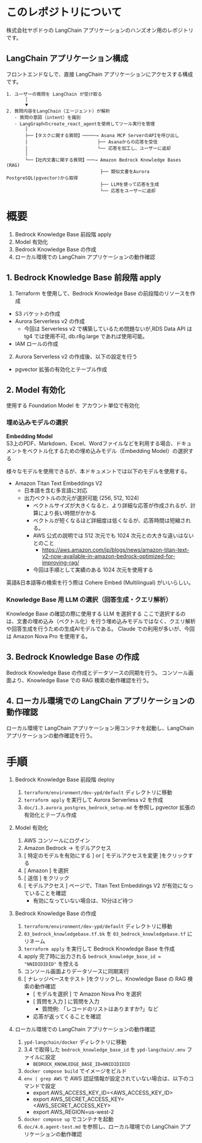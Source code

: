 # このレポジトリについて
株式会社ヤポドゥの LangChain アプリケーションのハンズオン用のレポジトリです。

## LangChain アプリケーション構成
フロントエンドなしで、直接 LangChain アプリケーションにアクセスする構成です。
```
1. ユーザーの質問を LangChain が受け取る
       │
       ▼
2. 質問内容をLangChain（エージェント）が解析
   - 質問の意図（intent）を識別
   - LangGraphのcreate_react_agentを使用してツール実行を管理
       │
       ├──【タスクに関する質問】─────→ Asana MCP ServerのAPIを呼び出し
       │　　　　　　　　　　　　　　 　├── Asanaからの応答を受信
       │　　　　　　　　　　　　　　 　└── 応答を加工し、ユーザーに返却
       │
       └──【社内文書に関する質問】───→ Amazon Bedrock Knowledge Bases (RAG)
         　　　　　　　　　　　　　　 　├── 類似文書をAurora PostgreSQL(pgvector)から取得
         　　　　　　　　　　　　　　 　├── LLMを使って応答を生成
         　　　　　　　　　　　　　　 　└── 応答をユーザーに返却
```


# 概要

1. Bedrock Knowledge Base 前段階 apply
2. Model 有効化
3. Bedrock Knowledge Base の作成
4. ローカル環境での LangChain アプリケーションの動作確認


## 1. Bedrock Knowledge Base 前段階 apply
1. Terraform を使用して、Bedrock Knowledge Base の前段階のリソースを作成
- S3 バケットの作成
- Aurora Serverless v2 の作成
    - 今回は Serverless v2 で構築しているため問題ないが,RDS Data API は tg4 では使用不可, db.r8g.large であれば使用可能。
- IAM ロールの作成

2. Aurora Serverless v2 の作成後、以下の設定を行う
- pgvector 拡張の有効化とテーブル作成


## 2. Model 有効化
使用する Foundation Model を アカウント単位で有効化

### 埋め込みモデルの選択
**Embedding Model**  
S3上のPDF、Markdown、Excel、Wordファイルなどを利用する場合、ドキュメントをベクトル化するための埋め込みモデル（Embedding Model）の選択する

様々なモデルを使用できるが、本ドキュメントでは以下のモデルを使用する。
- Amazon Titan Text Embeddings V2
    - 日本語を含む多言語に対応
    - 出力ベクトルの次元が選択可能 (256, 512, 1024)
        - ベクトルサイズが大きくなると、より詳細な応答が作成されるが、計算により長い時間がかかる
        - ベクトルが短くなるほど詳細度は低くなるが、応答時間は短縮される。
        - AWS 公式の説明では 512 次元でも 1024 次元との大きな違いはないとのこと
            - https://aws.amazon.com/jp/blogs/news/amazon-titan-text-v2-now-available-in-amazon-bedrock-optimized-for-improving-rag/
        - 今回は手順として実績のある 1024 次元を使用する

英語&日本語等の検索を行う際は Cohere Embed (Multilingual) がいいらしい。

### Knowledge Base 用 LLM の選択（回答生成・クエリ解析）
Knowledge Base の確認の際に使用する LLM を選択する
ここで選択するのは、文書の埋め込み（ベクトル化）を行う埋め込みモデルではなく、クエリ解析や回答生成を行うための生成AIモデルである。
Claude での利用が多いが、今回は Amazon Nova Pro を使用する。

## 3. Bedrock Knowledge Base の作成
Bedrock Knowledge Base の作成とデータソースの同期を行う。
コンソール画面より、Knowledge Base での RAG 検索の動作確認を行う。

## 4. ローカル環境での LangChain アプリケーションの動作確認
ローカル環境で LangChain アプリケーション用コンテナを起動し、LangChain アプリケーションの動作確認を行う。


# 手順
1. Bedrock Knowledge Base 前段階 deploy
    1. `terraform/environment/dev-ypd/default` ディレクトリに移動
    2. `terraform apply` を実行して Aurora Serverless v2 を作成
    3. `doc/1.3.aurora_postgres_bedrock_setup.md` を参照し pgvector 拡張の有効化とテーブル作成


2. Model 有効化
    1. AWS コンソールにログイン
    2. Amazon Bedrock -> モデルアクセス
    3. [ 特定のモデルを有効にする ] or [ モデルアクセスを変更 ]をクリックする
    4. [ Amazon ] を選択
    6. [ 送信 ] をクリック
    7. [ モデルアクセス ] ページで、Titan Text Embeddings V2 が有効になっていることを確認
        - 有効になっていない場合は、10分ほど待つ


3. Bedrock Knowledge Base の作成
    1. `terraform/environment/dev-ypd/default` ディレクトリに移動
    2. `03_bedrock_knowledgebase.tf.bk` を `03_bedrock_knowledgebase.tf` にリネーム
    3. `terraform apply` を実行して Bedrock Knowledge Base を作成
    4. apply 完了時に出力される `bedrock_knowledge_base_id = "NNIDIDIDID"` を控える
    5. コンソール画面よりデータソースに同期実行
    6. [ ナレッジベースをテスト ]をクリックし、Knowledge Base の RAG 検索の動作確認
        - [ モデルを選択 ] で Amazon Nova Pro を選択
        - [ 質問を入力 ] に質問を入力
             - 質問例: 「レコードのリストはありますか?」など
        - 応答が返ってくることを確認

4. ローカル環境での LangChain アプリケーションの動作確認
    1. `ypd-langchain/docker` ディレクトリに移動
    2. 3.4 で取得した `bedrock_knowledge_base_id` を `ypd-langchain/.env` ファイルに設定
        - `BEDROCK_KNOWLEDGE_BASE_ID=NNIDIDIDID`
    3. `docker compose build` でイメージをビルド
    4. `env | grep AWS` で AWS 認証情報が設定されていない場合は、以下のコマンドで設定
        - export AWS_ACCESS_KEY_ID=<AWS_ACCESS_KEY_ID>
        - export AWS_SECRET_ACCESS_KEY=<AWS_SECRET_ACCESS_KEY>
        - export AWS_REGION=us-west-2
    5. `docker compose up` でコンテナを起動
    6. `doc/4.6.agent-test.md` を参照し、ローカル環境での LangChain アプリケーションの動作確認


